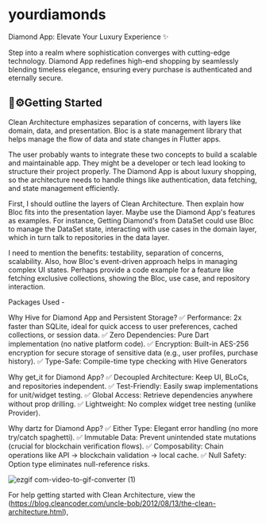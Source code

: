 # yourdiamonds

Diamond App: Elevate Your Luxury Experience ✨

Step into a realm where sophistication converges with cutting-edge technology. 
Diamond App redefines high-end shopping by seamlessly blending timeless elegance,
ensuring every purchase is authenticated and eternally secure.

## 💎⚙️Getting Started

Clean Architecture emphasizes separation of concerns, with layers like domain, data, and presentation.
Bloc is a state management library that helps manage the flow of data and state changes in Flutter apps.

The user probably wants to integrate these two concepts to build a scalable and maintainable app. 
They might be a developer or tech lead looking to structure their project properly. The Diamond App is about luxury shopping, 
so the architecture needs to handle things like authentication, data fetching, and state management efficiently.

First, I should outline the layers of Clean Architecture.
Then explain how Bloc fits into the presentation layer. 
Maybe use the Diamond App's features as examples. 
For instance, Getting Diamond's from DataSet could use Bloc to manage the DataSet state, interacting with use cases in the domain layer, 
which in turn talk to repositories in the data layer.

I need to mention the benefits: testability, separation of concerns, scalability.
Also, how Bloc's event-driven approach helps in managing complex UI states.
Perhaps provide a code example for a feature like fetching exclusive collections, showing the Bloc, use case, and repository interaction.

Packages Used -

Why Hive for Diamond App and Persistent Storage?
✅ Performance: 2x faster than SQLite, ideal for quick access to user preferences, cached collections, or session data.
✅ Zero Dependencies: Pure Dart implementation (no native platform code).
✅ Encryption: Built-in AES-256 encryption for secure storage of sensitive data (e.g., user profiles, purchase history).
✅ Type-Safe: Compile-time type checking with Hive Generators

Why get_it for Diamond App?
✅ Decoupled Architecture: Keep UI, BLoCs, and repositories independent.
✅ Test-Friendly: Easily swap implementations for unit/widget testing.
✅ Global Access: Retrieve dependencies anywhere without prop drilling.
✅ Lightweight: No complex widget tree nesting (unlike Provider).

Why dartz for Diamond App?
✅ Either Type: Elegant error handling (no more try/catch spaghetti).
✅ Immutable Data: Prevent unintended state mutations (crucial for blockchain verification flows).
✅ Composability: Chain operations like API → blockchain validation → local cache.
✅ Null Safety: Option type eliminates null-reference risks.

![ezgif com-video-to-gif-converter (1)](https://github.com/user-attachments/assets/700ba105-4392-46f3-8200-944de27fec12)


For help getting started with Clean Architecture, view the
(https://blog.cleancoder.com/uncle-bob/2012/08/13/the-clean-architecture.html),
